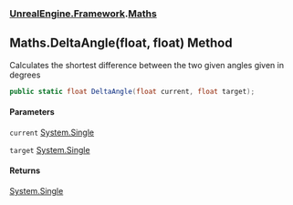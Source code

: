 ### [UnrealEngine.Framework](./UnrealEngine-Framework.md 'UnrealEngine.Framework').[Maths](./UnrealEngine-Framework-Maths.md 'UnrealEngine.Framework.Maths')
## Maths.DeltaAngle(float, float) Method
Calculates the shortest difference between the two given angles given in degrees  
```csharp
public static float DeltaAngle(float current, float target);
```
#### Parameters
<a name='UnrealEngine-Framework-Maths-DeltaAngle(float_float)-current'></a>
`current` [System.Single](https://docs.microsoft.com/en-us/dotnet/api/System.Single 'System.Single')  
  
<a name='UnrealEngine-Framework-Maths-DeltaAngle(float_float)-target'></a>
`target` [System.Single](https://docs.microsoft.com/en-us/dotnet/api/System.Single 'System.Single')  
  
#### Returns
[System.Single](https://docs.microsoft.com/en-us/dotnet/api/System.Single 'System.Single')  
